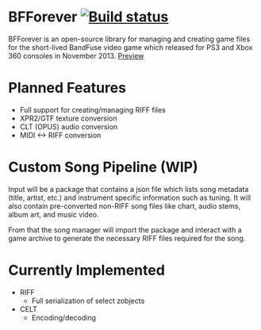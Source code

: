 # BFForever [![Build status](https://ci.appveyor.com/api/projects/status/yt8eu333kn91fv2y?svg=true)](https://ci.appveyor.com/project/PikminGuts92/bfforever)
BFForever is an open-source library for managing and creating game files for the short-lived BandFuse video game which released for PS3 and Xbox 360 consoles in November 2013. [Preview](https://www.youtube.com/watch?v=NHvFKonTGR0)

# Planned Features
* Full support for creating/managing RIFF files
* XPR2/GTF texture conversion
* CLT (OPUS) audio conversion
* MIDI <-> RIFF conversion

# Custom Song Pipeline (WIP)
Input will be a package that contains a json file which lists song metadata (title, artist, etc.) and instrument specific information such as tuning. It will also contain pre-converted non-RIFF song files like chart, audio stems, album art, and music video.

From that the song manager will import the package and interact with a game archive to generate the necessary RIFF files required for the song.

# Currently Implemented
* RIFF
  * Full serialization of select zobjects
* CELT
  * Encoding/decoding

